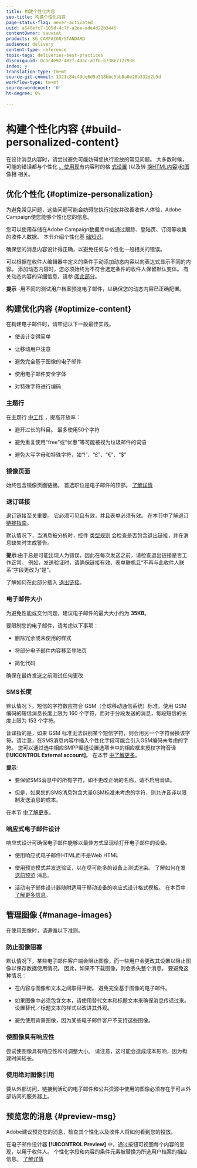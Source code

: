 ```yaml
---
title: 构建个性化内容
seo-title: 构建个性化内容
page-status-flag: never-activated
uuid: a540efc7-105d-4c7f-a2ee-ade4d22b3445
contentOwner: sauviat
products: SG_CAMPAIGN/STANDARD
audience: delivery
content-type: reference
topic-tags: deliveries-best-practices
discoiquuid: 0cbc4e92-482f-4dac-a1fb-b738e7127938
index: y
translation-type: tm+mt
source-git-commit: 1321c84c49de6d9a318bbc5bb8a0e28b332d2b5d
workflow-type: tm+mt
source-wordcount: '0'
ht-degree: 0%

---
```



# 构建个性化内容 {#build-personalized-content}

在设计消息内容时，请尝试避免可能妨碍您执行投放的常见问题。 大多数时候，可能的错误都与个性化 [、使用现](../../designing/using/personalization.md)有内容时的格 [式设置](../../designing/using/using-existing-content.md) (以及转 [换HTML内容)和图](../../designing/using/using-existing-content.md#converting-an-html-content) 像相 [](../../designing/using/images.md)相关。

## 优化个性化 {#optimize-personalization}

为避免常见问题，这些问题可能会妨碍您执行投放并改善收件人体验，Adobe Campaign使您能够个性化您的信息。

您可以使用存储在Adobe Campaign数据库中或通过跟踪、登陆页、订阅等收集的收件人数据。
本节介绍个性化基 [础知识](../../designing/using/personalization.md)。

确保您的消息内容设计得正确，以避免任何与个性化一般相关的错误。

可以根据在收件人编辑器中定义的条件手动添加动态内容以向表达式显示不同的内容。 添加动态内容时，您必须始终为不符合选定条件的收件人保留默认变体。
有关动态内容的详细信息，请参 [阅此部分](../../designing/using/personalization.md#defining-dynamic-content-in-an-email)。

**提示** -用不同的测试用户档案预览电子邮件，以确保您的动态内容已正确配置。

## 构建优化内容 {#optimize-content}

在构建电子邮件时，请牢记以下一般最佳实践。

* 使设计变得简单

* 让移动用户注意

* 避免完全基于图像的电子邮件

* 使用电子邮件安全字体

* 对特殊字符进行编码

### 主题行

在主题行 [中工作](../../designing/using/subject-line.md) ，提高开放率：

* 避开过长的科目。 最多使用50个字符

* 避免重复使用“free”或“优惠”等可能被视为垃圾邮件的词语

* 避免大写字母和特殊字符，如“!”、“£”、“€”、“$”

### 镜像页面

始终包含镜像页面链接。 首选职位是电子邮件的顶部。 [了解详情](../../designing/using/personalization.md#adding-a-content-block)

### 退订链接

退订链接至关重要。 它必须可见且有效，并且表单必须有效。 在本节中了解退订 [链接指南](../../designing/using/personalization.md#about-targeting-dimension)。

默认情况下，当消息被分析时，控件 [类型规则](../../sending/using/control-rules.md) 会检查是否包含退出链接，并在消息缺失时生成警告。

**提示**:由于总是可能出现人为错误，因此在每次发送之前，请检查退出链接是否工作正常。 例如，发送验证时，请确保链接有效、表单联机且“不再与此收件人联系”字段更改为“是”。

了解如何在此部分插入 [退出链接](../../designing/using/personalization.md#adding-a-content-block)。

### 电子邮件大小

为避免性能或交付问题，建议电子邮件的最大大小约为 **35KB**。

要限制您的电子邮件，请考虑以下事项：

* 删除冗余或未使用的样式

* 将部分电子邮件内容移至登陆页

* 简化代码

确保在最终发送之前测试任何更改

### SMS长度

默认情况下，短信的字符数应符合 GSM（全球移动通信系统）标准。使用 GSM 编码的短信消息长度上限为 160 个字符，而对于分段发送的消息，每段短信的长度上限为 153 个字符。

音译指的是，如果 GSM 标准无法识别某个短信字符，则会用另一个字符替换该字符。请注意，在SMS消息内容中插入个性化字段可能会引入GSM编码未考虑的字符。 您可以通过选中相应SMPP渠道设置选项卡中的相应框来授权字符音译 **[!UICONTROL External account]**。
在本节 [中了解更多](../../administration/using/configuring-sms-channel.md#sms-encoding--length-and-transliteration)。

**提示**:

* 要保留SMS消息中的所有字符，如不更改正确的名称，请不启用音译。

* 但是，如果您的SMS消息包含大量GSM标准未考虑的字符，则允许音译以限制发送消息的成本。

在本节 [中了解更多](../../administration/using/configuring-sms-channel.md#sms-encoding--length-and-transliteration)。

### 响应式电子邮件设计

响应式设计可确保电子邮件能够以最佳方式呈现给打开电子邮件的设备。

* 使用响应式电子邮件HTML而不是Web HTML

* 使用预览模式并发送验证，以在尽可能多的设备上测试渲染。 了解如何在发 [送前预览](../../sending/using/previewing-messages.md) 消息。

* 活动电子邮件设计器随附适用于移动设备的响应式设计格式模板。 在本页中 [了解更多信息](../../designing/using/using-reusable-content.md#content-templates)。

## 管理图像 {#manage-images}

在使用图像时，请遵循以下准则。

### 防止图像阻塞

默认情况下，某些电子邮件客户端会阻止图像，而一些用户会更改其设置以阻止图像以保存数据使用情况。 因此，如果不下载图像，则会丢失整个消息。 要避免这种情况：

* 在内容与图像和文本之间取得平衡。 避免完全基于图像的电子邮件。

* 如果图像中必须包含文本，请使用替代文本和标题文本来确保消息传递过来。 设置替代／标题文本的样式以改进其外观。

* 避免使用背景图像，因为某些电子邮件客户不支持这些图像。

### 使图像具有响应性

尝试使图像具有响应性和可调整大小。 请注意，这可能会造成成本影响，因为构建时间较长。

### 使用绝对图像引用

要从外部访问，链接到活动的电子邮件和公共资源中使用的图像必须存在于可从外部访问的服务器上。

## 预览您的消息 {#preview-msg}

Adobe建议预览您的消息，检查其个性化以及收件人将如何看到您的投放。

在电子邮件设计器 **[!UICONTROL Preview]** 中，通过按钮可视图每个内容的呈现，以用于收件人。 个性化字段和内容的条件元素被替换为所选用户档案的相应信息。 [了解详情](../../sending/using/previewing-messages.md)
